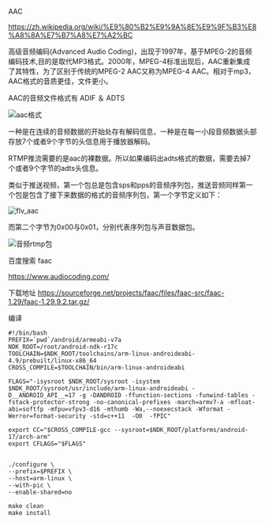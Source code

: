 AAC

https://zh.wikipedia.org/wiki/%E9%80%B2%E9%9A%8E%E9%9F%B3%E8%A8%8A%E7%B7%A8%E7%A2%BC

​	高级音频编码(Advanced Audio Coding)，出现于1997年，基于MPEG-2的音频编码技术,目的是取代MP3格式。2000年，MPEG-4标准出现后，AAC重新集成了其特性，为了区别于传统的MPEG-2 AAC又称为MPEG-4 AAC。相对于mp3，AAC格式的音质更佳，文件更小。



AAC的音频文件格式有 ADIF ＆ ADTS

![aac格式](图片/aac格式.png)

​	一种是在连续的音频数据的开始处存有解码信息，一种是在每一小段音频数据头部存放7个或者9个字节的头信息用于播放器解码。	

​	RTMP推流需要的是aac的裸数据。所以如果编码出adts格式的数据，需要去掉7个或者9个字节的adts头信息。



类似于推送视频，第一个包总是包含sps和pps的音频序列包，推送音频同样第一个包是包含了接下来数据的格式的音频序列包，第一个字节定义如下：

![flv_aac](图片/flv_aac.png)



而第二个字节为0x00与0x01，分别代表序列包与声音数据包。

![音频rtmp包](图片/音频rtmp包.png)





百度搜索 faac

https://www.audiocoding.com/



下载地址 https://sourceforge.net/projects/faac/files/faac-src/faac-1.29/faac-1.29.9.2.tar.gz/



编译

```
#!/bin/bash
PREFIX=`pwd`/android/armeabi-v7a
NDK_ROOT=/root/android-ndk-r17c
TOOLCHAIN=$NDK_ROOT/toolchains/arm-linux-androideabi-4.9/prebuilt/linux-x86_64
CROSS_COMPILE=$TOOLCHAIN/bin/arm-linux-androideabi

FLAGS="-isysroot $NDK_ROOT/sysroot -isystem $NDK_ROOT/sysroot/usr/include/arm-linux-androideabi -D__ANDROID_API__=17 -g -DANDROID -ffunction-sections -funwind-tables -fstack-protector-strong -no-canonical-prefixes -march=armv7-a -mfloat-abi=softfp -mfpu=vfpv3-d16 -mthumb -Wa,--noexecstack -Wformat -Werror=format-security -std=c++11  -O0  -fPIC"

export CC="$CROSS_COMPILE-gcc --sysroot=$NDK_ROOT/platforms/android-17/arch-arm"
export CFLAGS="$FLAGS"


./configure \
--prefix=$PREFIX \
--host=arm-linux \
--with-pic \
--enable-shared=no

make clean
make install

```

